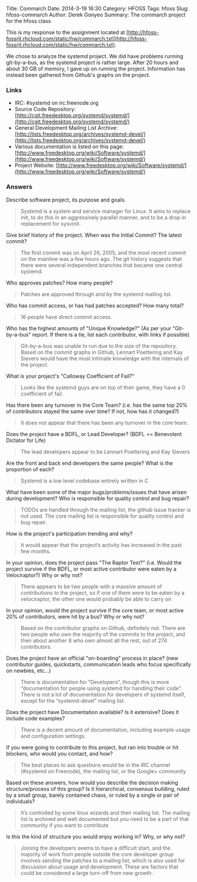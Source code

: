 Title: Commarch
Date: 2014-3-19 16:30
Category: HFOSS
Tags: hfoss
Slug: hfoss-commarch
Author: Derek Gonyeo
Summary: The commarch project for the hfoss class

This is my response to the assignment located at
[http://hfoss-fossrit.rhcloud.com/static/hw/commarch.txt](http://hfoss-fossrit.rhcloud.com/static/hw/commarch.txt).

We chose to analyze the systemd project. We did have problems running
git-by-a-bus, as the systemd project is rather large. After 20 hours and about
30 GB of memory, I gave up on running the project. Information has instead been
gathered from Github's graphs on the project.

### Links ###

- IRC: #systemd on irc.freenode.org
- Source Code Repository: [http://cgit.freedesktop.org/systemd/systemd/](http://cgit.freedesktop.org/systemd/systemd/)
- General Development Mailing List Archive:
[http://lists.freedesktop.org/archives/systemd-devel/](http://lists.freedesktop.org/archives/systemd-devel/)
- Various documentation is listed on this page:
[http://www.freedesktop.org/wiki/Software/systemd/](http://www.freedesktop.org/wiki/Software/systemd/)
- Project Website:
[http://www.freedesktop.org/wiki/Software/systemd/](http://www.freedesktop.org/wiki/Software/systemd/)

### Answers ###

Describe software project, its purpose and goals.

>Systemd is a system and service manager for Linux. It aims to replace init, to do
>this in an aggressively parallel manner, and to be a drop in replacement for
>sysvinit.

Give brief history of the project. When was the Initial Commit? The latest
commit?

>The first commit was on April 26, 2005, and the most recent commit on the
>mainline was a few hours ago. The git history suggests that there were several
>independent branches that became one central systemd.

Who approves patches? How many people? 

>Patches are approved through and by the systemd mailing list.

Who has commit access, or has had patches accepted?  How many total?

>16 people have direct commit access.

Who has the highest amounts of "Unique Knowledge?" (As per your "Git-by-a-bus"
report. If there is a tie, list each contributor, with links if possible)

>Git-by-a-bus was unable to run due to the size of the repository. Based on the
>commit graphs in Github, Lennart Poettering and Kay Sievers would have the most
>intimate knowledge with the internals of the project.

What is your project's "Calloway Coefficient of Fail?"

>Looks like the systemd guys are on top of their game, they have a 0 coefficient of fail.

Has there been any turnover in the Core Team? (i.e. has the same top 20% of
contributors stayed the same over time? If not, how has it changed?)

>It does not appear that there has been any turnover in the core team.

Does the project have a BDFL, or Lead Developer? (BDFL == Benevolent Dictator
for Life)

>The lead developers appear to be Lennart Poettering and Kay Sievers

Are the front and back end developers the same people? What is the proportion of
each?

>Systemd is a low level codebase entirely written in C

What have been some of the major bugs/problems/issues that have arisen during
development? Who is responsible for quality control and bug repair?

>TODOs are handled through the mailing list, the github issue tracker is not
>used. The core mailing list is responsible for quality control and bug repair.

How is the project's participation trending and why?

>It would appear that the project’s activity has increased in the past few
>months.

In your opinion, does the project pass "The Raptor Test?" (i.e. Would the
project survive if the BDFL, or most active contributor were eaten by a
Velociraptor?) Why or why not?

>There appears to be two people with a massive amount of contributions to the
>project, so if one of them were to be eaten by a velociraptor, the other one
>would probably be able to carry on

In your opinion, would the project survive if the core team, or most active 20%
of contributors, were hit by a bus? Why or why not?

>Based on the contributor graphs on Github, definitely not. There are two people
>who own the majority of the commits to the project, and then about another 8 who
>own almost all the rest, out of 274 contributors.

Does the project have an official "on-boarding" process in place?  (new
contributor guides, quickstarts, communication leads who focus specifically on
newbies, etc...) 

>There is documentation for “Developers”, though this is more “documentation for
>people using systemd for handling their code”. There is not a lot of
>documentation for developers of systemd itself, except for the “systemd-devel”
>mailing list.

Does the project have Documentation available? Is it extensive?  Does it include
code examples?

>There is a decent amount of documentation, including example usage and
>configuration settings.

If you were going to contribute to this project, but ran into trouble or hit
blockers, who would you contact, and how?

>The best places to ask questions would be in the IRC channel (#systemd on
>Freenode), the mailing list, or the Google+ community

Based on these answers, how would you describe the decision making
structure/process of this group?  Is it hierarchical, consensus building, ruled
by a small group, barely contained chaos, or ruled by a single or pair of
individuals?

>It’s controlled by some linux wizards and their mailing list. The mailing list
>is archived and well documented but you need to be a part of that community if
>you want to contribute

Is this the kind of structure you would enjoy working in? Why, or why not?

>Joining the developers seems to have a difficult start, and the majority of work
>from people outside the core developer group involves sending the patches to a
>mailing list, which is also used for discussion about usage and development.
>These are factors that could be considered a large turn-off from new growth.
